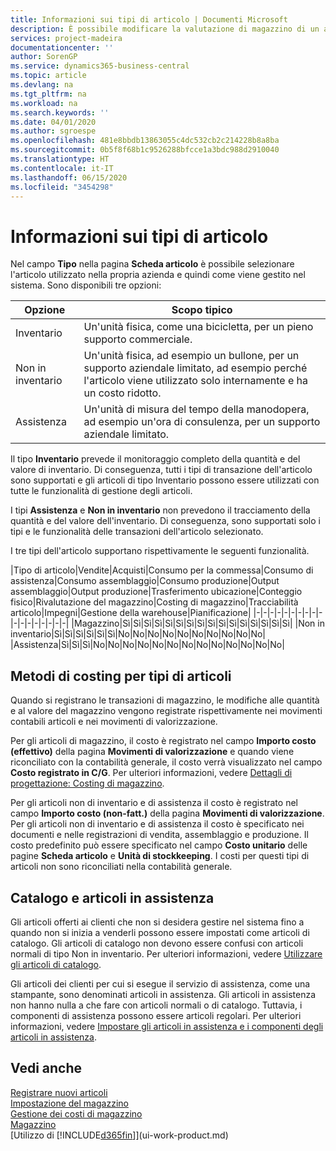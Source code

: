 ```yaml
---
title: Informazioni sui tipi di articolo | Documenti Microsoft
description: È possibile modificare la valutazione di magazzino di un articolo mediante i metodi di costing Media o FIFO, ad esempio, quando i costi degli articoli cambiano per i motivi diversi dalle transazioni.
services: project-madeira
documentationcenter: ''
author: SorenGP
ms.service: dynamics365-business-central
ms.topic: article
ms.devlang: na
ms.tgt_pltfrm: na
ms.workload: na
ms.search.keywords: ''
ms.date: 04/01/2020
ms.author: sgroespe
ms.openlocfilehash: 481e8bbdb13863055c4dc532cb2c214228b8a8ba
ms.sourcegitcommit: 0b5f8f68b1c9526288bfcce1a3bdc988d2910040
ms.translationtype: HT
ms.contentlocale: it-IT
ms.lasthandoff: 06/15/2020
ms.locfileid: "3454298"
---
```

# <a name="about-item-types"></a>Informazioni sui tipi di articolo
Nel campo **Tipo** nella pagina **Scheda articolo** è possibile selezionare l'articolo utilizzato nella propria azienda e quindi come viene gestito nel sistema. Sono disponibili tre opzioni:

|Opzione|Scopo tipico|
|------|-----------|
|Inventario|Un'unità fisica, come una bicicletta, per un pieno supporto commerciale.|
|Non in inventario|Un'unità fisica, ad esempio un bullone, per un supporto aziendale limitato, ad esempio perché l'articolo viene utilizzato solo internamente e ha un costo ridotto.|
|Assistenza|Un'unità di misura del tempo della manodopera, ad esempio un'ora di consulenza, per un supporto aziendale limitato.|

Il tipo **Inventario** prevede il monitoraggio completo della quantità e del valore di inventario. Di conseguenza, tutti i tipi di transazione dell'articolo sono supportati e gli articoli di tipo Inventario possono essere utilizzati con tutte le funzionalità di gestione degli articoli.

I tipi **Assistenza** e **Non in inventario** non prevedono il tracciamento della quantità e del valore dell'inventario. Di conseguenza, sono supportati solo i tipi e le funzionalità delle transazioni dell'articolo selezionato.

I tre tipi dell'articolo supportano rispettivamente le seguenti funzionalità.

|Tipo di articolo|Vendite|Acquisti|Consumo per la commessa|Consumo di assistenza|Consumo assemblaggio|Consumo produzione|Output assemblaggio|Output produzione|Trasferimento ubicazione|Conteggio fisico|Rivalutazione del magazzino|Costing di magazzino|Tracciabilità articolo|Impegni|Gestione della warehouse|Pianificazione|
|-|-|-|-|-|-|-|-|-|-|-|-|-|-|-|-|-|-|
|Magazzino|Sì|Sì|Sì|Sì|Sì|Sì|Sì|Sì|Sì|Sì|Sì|Sì|Sì|Sì|Sì|Sì|
|Non in inventario|Sì|Sì|Sì|Sì|Sì|Sì|No|No|No|No|No|No|No|No|No|No|
|Assistenza|Sì|Sì|Sì|No|No|No|No|No|No|No|No|No|No|No|No|No|

## <a name="costing-methods-for-types-of-items"></a>Metodi di costing per tipi di articoli
Quando si registrano le transazioni di magazzino, le modifiche alle quantità e al valore del magazzino vengono registrate rispettivamente nei movimenti contabili articoli e nei movimenti di valorizzazione. 

Per gli articoli di magazzino, il costo è registrato nel campo **Importo costo (effettivo)** della pagina **Movimenti di valorizzazione** e quando viene riconciliato con la contabilità generale, il costo verrà visualizzato nel campo **Costo registrato in C/G**. Per ulteriori informazioni, vedere [Dettagli di progettazione: Costing di magazzino](design-details-inventory-costing.md).

Per gli articoli non di inventario e di assistenza il costo è registrato nel campo **Importo costo (non-fatt.)** della pagina **Movimenti di valorizzazione**. Per gli articoli non di inventario e di assistenza il costo è specificato nei documenti e nelle registrazioni di vendita, assemblaggio e produzione. Il costo predefinito può essere specificato nel campo **Costo unitario** delle pagine **Scheda articolo** e **Unità di stockkeeping**. I costi per questi tipi di articoli non sono riconciliati nella contabilità generale. 

## <a name="catalog-and-service-items"></a>Catalogo e articoli in assistenza
Gli articoli offerti ai clienti che non si desidera gestire nel sistema fino a quando non si inizia a venderli possono essere impostati come articoli di catalogo. Gli articoli di catalogo non devono essere confusi con articoli normali di tipo Non in inventario. Per ulteriori informazioni, vedere [Utilizzare gli articoli di catalogo](inventory-how-work-nonstock-items.md).

Gli articoli dei clienti per cui si esegue il servizio di assistenza, come una stampante, sono denominati articoli in assistenza. Gli articoli in assistenza non hanno nulla a che fare con articoli normali o di catalogo. Tuttavia, i componenti di assistenza possono essere articoli regolari. Per ulteriori informazioni, vedere [Impostare gli articoli in assistenza e i componenti degli articoli in assistenza](service-how-setup-service-items.md).

## <a name="see-also"></a>Vedi anche
[Registrare nuovi articoli](inventory-how-register-new-items.md)  
[Impostazione del magazzino](inventory-setup-inventory.md)  
[Gestione dei costi di magazzino](finance-manage-inventory-costs.md)  
[Magazzino](inventory-manage-inventory.md)  
[Utilizzo di [!INCLUDE[d365fin](includes/d365fin_md.md)]](ui-work-product.md)
